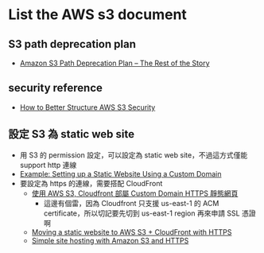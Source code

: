# List the AWS s3 document

## S3 path deprecation plan
  * [Amazon S3 Path Deprecation Plan – The Rest of the Story](https://aws.amazon.com/tw/blogs/aws/amazon-s3-path-deprecation-plan-the-rest-of-the-story/)

## security reference
  - [How to Better Structure AWS S3 Security](https://www.varonis.com/blog/how-to-better-structure-aws-s3-security/)

## 設定 S3 為 static web site
  * 用 S3 的 permission 設定，可以設定為 static web site，不過這方式僅能 support http 連線
  * [Example: Setting up a Static Website Using a Custom Domain](https://docs.aws.amazon.com/AmazonS3/latest/dev/website-hosting-custom-domain-walkthrough.html)
  * 要設定為 https 的連線，需要搭配 CloudFront
    * [使用 AWS S3, Cloudfront 部屬 Custom Domain HTTPS 靜態網頁](https://medium.com/@david74.chou/%E4%BD%BF%E7%94%A8-aws-s3-cloudfront-%E9%83%A8%E5%B1%AC-custom-domain-https-%E9%9D%9C%E6%85%8B%E7%B6%B2%E9%A0%81-eddd9c9ad9d1)
      * 這邊有個雷，因為 Cloudfront 只支援 us-east-1 的 ACM certificate，所以切記要先切到 us-east-1 region 再來申請 SSL 憑證啊
    * [Moving a static website to AWS S3 + CloudFront with HTTPS](https://medium.com/@willmorgan/moving-a-static-website-to-aws-s3-cloudfront-with-https-1fdd95563106)
    * [Simple site hosting with Amazon S3 and HTTPS](https://www.freecodecamp.org/news/simple-site-hosting-with-amazon-s3-and-https-5e78017f482a/)
